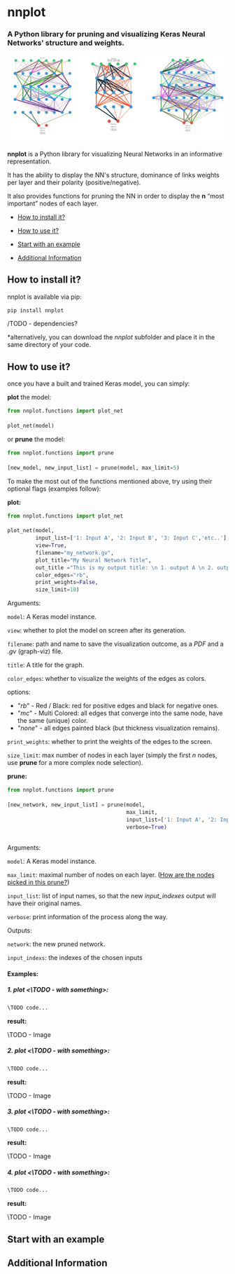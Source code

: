 # nnplot
### A Python library for pruning and visualizing Keras Neural Networks' structure and weights.
![cover image](https://github.com/Yuval-Ai/nnplot/blob/master/Images/banner.png)

**nnplot** is a Python library for visualizing Neural Networks in an informative representation. 

It has the ability to display the NN's structure, dominance of links weights per layer and their polarity (positive/negative).

It also provides functions for pruning the NN in order to display the **n** “most important” nodes of each layer.

* [How to install it?](##How-to-install-it?) 

* [How to use it?](##How-to-use-it?)

* [Start with an example](##Start-with-an-examlpe)

* [Additional Information](##Additional-Information)



## How to install it?

nnplot is available via pip:

```bash
pip install nnplot
```
/TODO - dependencies?

*alternatively, you can download the *nnplot*  subfolder and place it in the same directory of your code. 


## How to use it?
once you have a built and trained Keras model, you can simply:

**plot** the model:

```python
from nnplot.functions import plot_net

plot_net(model)
```

or **prune** the model:

```python
from nnplot.functions import prune

[new_model, new_input_list] = prune(model, max_limit=5)
```



To make the most out of the functions mentioned above, try using their optional flags (examples follow):

**plot:**

```python
from nnplot.functions import plot_net

plot_net(model, 
         input_list=['1: Input A', '2: Input B', '3: Input C','etc..'],
         view=True,
         filename="my_network.gv",
         plot_title="My Neural Network Title",
         out_title ="This is my output title: \n 1. output A \n 2. output B",
         color_edges="rb",
         print_weights=False,
         size_limit=10)
```

Arguments:

`model`: A Keras model instance.

`view`: whether to plot the model on screen after its generation.

`filename`: path and name to save the visualization outcome, as a *PDF* and a *.gv* (graph-viz) file.

`title`: A title for the graph.

`color_edges`: whether to visualize the weights of the edges as colors.

options:

-  "*rb*" - Red / Black: red for positive edges and black for negative ones.
-  "*mc*" - Multi Colored: all edges that converge into the same node, have the same (unique) color.
-  "*none*" - all edges painted black (but thickness visualization remains).

`print_weights`: whether to print the weights of the edges to the screen.

`size_limit`: max number of nodes in each layer (simply the first *n* nodes, use **prune** for a more complex node selection).

**prune:**

```python
from nnplot.functions import prune

[new_network, new_input_list] = prune(model,
                                      max_limit,
                                      input_list=['1: Input A', '2: Input B','etc..'],
                                      verbose=True)
				
```

Arguments:

`model`: A Keras model instance.

`max_limit`: maximal number of nodes on each layer. ([How are the nodes picked in this prune?](\TODO))

`input_list`: list of input names, so that the new *input_indexes* output will have their original names.

`verbose`: print information of the process along the way.

Outputs:

`network`: the new pruned network.

`input_indexs`: the indexes of the chosen inputs



#### Examples:

##### 1. plot <\TODO - with something>:

```python
\TODO code...
```

**result:** 

\TODO - Image 

##### 2. plot <\TODO - with something>:

```python
\TODO code...
```

**result:** 

\TODO - Image 

##### 3. plot <\TODO - with something>:

```python
\TODO code...
```

**result:** 

\TODO - Image 

##### 4. plot <\TODO - with something>:

```python
\TODO code...
```

**result:** 

\TODO - Image 



## Start with an example

## Additional Information
